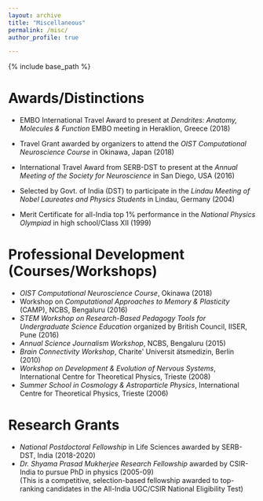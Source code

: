 ```yaml
---
layout: archive
title: "Miscellaneous"
permalink: /misc/
author_profile: true

---
```


{% include base_path %}

Awards/Distinctions
======
* EMBO International Travel Award to present at <i>Dendrites: Anatomy, Molecules & Function</i> EMBO meeting in Heraklion, Greece (2018)

* Travel Grant awarded by organizers to attend the <i>OIST Computational Neuroscience Course</i> in Okinawa, Japan (2018)

* International Travel Award from SERB-DST to present at the <i>Annual Meeting of the Society for Neuroscience</i> in San Diego, USA (2016)

* Selected by Govt. of India (DST) to participate in the <i>Lindau Meeting of Nobel Laureates and Physics Students</i> in Lindau, Germany (2004)

* Merit Certificate for all-India top 1% performance in the <i>National Physics Olympiad</i> in high school/Class XII (1999)


Professional Development (Courses/Workshops)
======
* <i>OIST Computational Neuroscience Course</i>, Okinawa (2018)
* Workshop on <i>Computational Approaches to Memory & Plasticity</i> (CAMP), NCBS, Bengaluru (2016)
* <i>STEM Workshop on Research-Based Pedagogy Tools for Undergraduate Science Education</i> organized by British Council, IISER, Pune (2016)
* <i>Annual Science Journalism Workshop</i>, NCBS, Bengaluru (2015)
* <i>Brain Connectivity Workshop</i>, Charite' Universit ̈atsmedizin, Berlin (2010)
* <i>Workshop on Development & Evolution of Nervous Systems</i>, International Centre for Theoretical Physics, Trieste (2008)
* <i>Summer School in Cosmology & Astroparticle Physics</i>, International Centre for Theoretical Physics, Trieste (2006)

Research Grants
======
* <i>National Postdoctoral Fellowship</i> in Life Sciences awarded by SERB-DST, India (2018-2020)
* <i>Dr. Shyama Prasad Mukherjee Research Fellowship</i> awarded by CSIR-India to pursue PhD in physics (2005-09)\
(This is a competitive, selection-based fellowship awarded to top-ranking candidates in the All-India UGC/CSIR National Eligibility Test)
